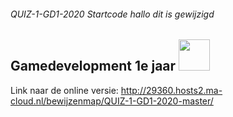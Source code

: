 ###### QUIZ-1-GD1-2020 Startcode hallo dit is gewijzigd

## Gamedevelopment 1e jaar <img src="https://www.ma-web.nl/static/vector/Logo_blok.svg"  width=50>
Link naar de online versie: http://29360.hosts2.ma-cloud.nl/bewijzenmap/QUIZ-1-GD1-2020-master/
